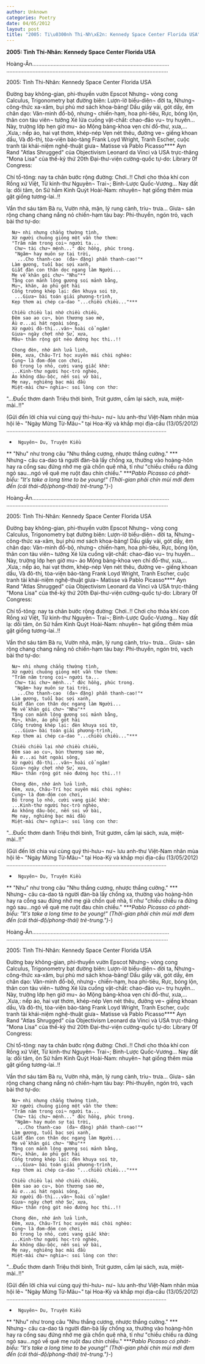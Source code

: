 ```yaml
---
author: Unknown
categories: Poetry
date: 04/05/2012
layout: post
title: "2005: Ti\u0300nh Thi-Nh\xE2n: Kennedy Space Center Florida USA"
---
```


**2005: Tình Thi-Nhân: Kennedy Space Center Florida USA**

Hoàng-Ân.........................................................................................
.........................................................................................................


2005: Tình Thi-Nhân: Kennedy Space Center Florida USA


Đường bay không-gian, phi-thuyền vườn Epscot
Nhưng¬ vòng cong Calculus, Trigonometry bạt đường biên:
Lượn-lờ biểu-diên¬ đời ta,
Nhưng¬ công-thức xa-xăm, bụi phủ mơ sách khoa-bảng!
Dấu giầy vải, gót dầy, êm chân dạo:
Văn-minh đổ-bộ, nhưng¬ chiến-hạm, hoa phi-tiêu,
Rực, bóng lộn, thân con tàu viên¬ tưởng
Xé lửa cuồng vật-chất: chao-đảo vu¬ trụ huyền...
Này, trường lớp hẹn giờ mu¬ áo
Mộng bảng-khoa vẹn chí đồ-thư, xưa,...
,Xưa,: nếp áo, hai vạt thơm, khép-nép
Vẹn nét thêu, đường ve¬ giếng khoan dầu,
Và đô-thị, tòa-viện bảo-tàng Frank Loyd Wright,
Tranh Escher, cuộc tranh tài khái-niệm nghệ-thuật
giưa¬ Matisse và Pablo Picasso****
Ayn Rand "Atlas Shrugged" của Objectivism
Leonard da Vinci và USA trực-thăng "Mona Lisa" của thế-kỷ thứ 20th
Đại-thư-viện cường-quốc tự-do: Library 0f Congress:

Chí tổ-tông: nay ta chân bước rộng đường: Chơi..!!
Chơi cho thỏa khí con Rồng xứ Việt,
Từ kinh-thư Nguyên¬ Trai¬; Binh-Lược Quốc-Vương...
Nay đất lạ: dồi tâm, ôn Sử hầm Kinh
Quýt Hoài-Nam: nhuyên¬ hạt giống thêm mùa gặt giống tương-lai..!!

Vần thơ sáu tám Bà ru,
Vườn nhà, mận, lý rung cành, triu¬ trưa...
Giưa¬ sân rộng chang chang nắng nỏ chiến-hạm tàu bay:
Phi-thuyền, ngón trỏ, vạch bài thơ tự-do:

      Nư¬ nhi nhưng chẳng thường tình,
      Xứ người chuông gióng một vần thơ thơm:
      "Trăm năm trong coi¬ người ta...
       Chư¬ tài chư¬ mệnh..." đức hồng, phúc trong.
       "Ngâm¬ hay muôn sự tại trời,
        ...Cho thanh-cao  (đa¬ đặng) phần thanh-cao!"*
      Làm gương, tuổi bạc sợi xanh,
      Giắt đàn con thân dọc ngang làm Người...
      Mẹ về khăn gói chư¬ "Nhu"**
      Tặng con mảnh lộng gương soi mảnh bằng,
      Mu¬, khăn, áo phủ gót hài
      Cổng trường khép lại: đèn khuya soi tờ,
       ...Giưa¬ bài toán giải phương-trình,
      Kẹp thơm ai chép ca-dao "...chiều chiều..."***

      Chiều chiều lại nhớ chiều chiều,
      Đêm sao ao cu¬, bùn thương sao mờ,
      Ầu ơ...ai hát ngoài sông,
      Xứ người đô-thị...vân¬ hoài cổ ngâm!
      Giưa¬ ngày chợt nhớ Sử, xưa,
      Mâu¬ thân rộng gót nẻo đường học thi..!!

      Chong đèn, nhớ ánh lửa linh,
      Đêm, xưa, Châu-Trí học xuyên mái chòi nghèo:
      Cung¬ là đom-đóm con chơi,
      Bỏ trong lọ nhỏ, cười vang giấc khờ:
      ...Kinh-thư người học-trò nghèo,
      Áo không dâu-bộc, nến soi vở bài,
      Mẹ nay, nghiêng bạc mái đầu
      Miệt-mài chư¬ nghia¬: soi lòng con thơ:

"...Đuốc thơm danh Triệu thời bình,
    Trút gươm, cầm lại sách, xưa, miệt-mài..!!"



(Gửi đến lời chia vui cùng quý thi-hưu¬ nư¬ lưu anh-thư Việt-Nam
   nhân mùa hội lê¬ "Ngày Mừng Từ-Mâu¬" tại Hoa-Kỳ và khắp mọi
   địa-cầu (13/05/2012)
........................................................................................................
*      Nguyên¬ Du, Truyện Kiều
**   "Nhu" như trong câu "Nhu thắng cương, nhược thắng cường."
***  Nhưng¬ câu ca-dao tả người đàn-bà lấy chồng xa, thường vào
        hoàng-hôn hay ra cổng sau đứng nhớ mẹ già chốn quê nhà, tỉ như
       "chiều chiều ra đứng ngỏ sau...ngó về quê mẹ ruột đau chín chiều."
****Pablo Picasso có phát-biểu: "It's take a long time to be young!"
       (Thời-gian phải chín mùi mới đem đến (cái thái-độ/phong-thái)
        trẻ-trung.")*-)

Hoàng-Ân.........................................................................................
.........................................................................................................


2005: Tình Thi-Nhân: Kennedy Space Center Florida USA


Đường bay không-gian, phi-thuyền vườn Epscot
Nhưng¬ vòng cong Calculus, Trigonometry bạt đường biên:
Lượn-lờ biểu-diên¬ đời ta,
Nhưng¬ công-thức xa-xăm, bụi phủ mơ sách khoa-bảng!
Dấu giầy vải, gót dầy, êm chân dạo:
Văn-minh đổ-bộ, nhưng¬ chiến-hạm, hoa phi-tiêu,
Rực, bóng lộn, thân con tàu viên¬ tưởng
Xé lửa cuồng vật-chất: chao-đảo vu¬ trụ huyền...
Này, trường lớp hẹn giờ mu¬ áo
Mộng bảng-khoa vẹn chí đồ-thư, xưa,...
,Xưa,: nếp áo, hai vạt thơm, khép-nép
Vẹn nét thêu, đường ve¬ giếng khoan dầu,
Và đô-thị, tòa-viện bảo-tàng Frank Loyd Wright,
Tranh Escher, cuộc tranh tài khái-niệm nghệ-thuật
giưa¬ Matisse và Pablo Picasso****
Ayn Rand "Atlas Shrugged" của Objectivism
Leonard da Vinci và USA trực-thăng "Mona Lisa" của thế-kỷ thứ 20th
Đại-thư-viện cường-quốc tự-do: Library 0f Congress:

Chí tổ-tông: nay ta chân bước rộng đường: Chơi..!!
Chơi cho thỏa khí con Rồng xứ Việt,
Từ kinh-thư Nguyên¬ Trai¬; Binh-Lược Quốc-Vương...
Nay đất lạ: dồi tâm, ôn Sử hầm Kinh
Quýt Hoài-Nam: nhuyên¬ hạt giống thêm mùa gặt giống tương-lai..!!

Vần thơ sáu tám Bà ru,
Vườn nhà, mận, lý rung cành, triu¬ trưa...
Giưa¬ sân rộng chang chang nắng nỏ chiến-hạm tàu bay:
Phi-thuyền, ngón trỏ, vạch bài thơ tự-do:

      Nư¬ nhi nhưng chẳng thường tình,
      Xứ người chuông gióng một vần thơ thơm:
      "Trăm năm trong coi¬ người ta...
       Chư¬ tài chư¬ mệnh..." đức hồng, phúc trong.
       "Ngâm¬ hay muôn sự tại trời,
        ...Cho thanh-cao  (đa¬ đặng) phần thanh-cao!"*
      Làm gương, tuổi bạc sợi xanh,
      Giắt đàn con thân dọc ngang làm Người...
      Mẹ về khăn gói chư¬ "Nhu"**
      Tặng con mảnh lộng gương soi mảnh bằng,
      Mu¬, khăn, áo phủ gót hài
      Cổng trường khép lại: đèn khuya soi tờ,
       ...Giưa¬ bài toán giải phương-trình,
      Kẹp thơm ai chép ca-dao "...chiều chiều..."***

      Chiều chiều lại nhớ chiều chiều,
      Đêm sao ao cu¬, bùn thương sao mờ,
      Ầu ơ...ai hát ngoài sông,
      Xứ người đô-thị...vân¬ hoài cổ ngâm!
      Giưa¬ ngày chợt nhớ Sử, xưa,
      Mâu¬ thân rộng gót nẻo đường học thi..!!

      Chong đèn, nhớ ánh lửa linh,
      Đêm, xưa, Châu-Trí học xuyên mái chòi nghèo:
      Cung¬ là đom-đóm con chơi,
      Bỏ trong lọ nhỏ, cười vang giấc khờ:
      ...Kinh-thư người học-trò nghèo,
      Áo không dâu-bộc, nến soi vở bài,
      Mẹ nay, nghiêng bạc mái đầu
      Miệt-mài chư¬ nghia¬: soi lòng con thơ:

"...Đuốc thơm danh Triệu thời bình,
    Trút gươm, cầm lại sách, xưa, miệt-mài..!!"



(Gửi đến lời chia vui cùng quý thi-hưu¬ nư¬ lưu anh-thư Việt-Nam
   nhân mùa hội lê¬ "Ngày Mừng Từ-Mâu¬" tại Hoa-Kỳ và khắp mọi
   địa-cầu (13/05/2012)
........................................................................................................
*      Nguyên¬ Du, Truyện Kiều
**   "Nhu" như trong câu "Nhu thắng cương, nhược thắng cường."
***  Nhưng¬ câu ca-dao tả người đàn-bà lấy chồng xa, thường vào
        hoàng-hôn hay ra cổng sau đứng nhớ mẹ già chốn quê nhà, tỉ như
       "chiều chiều ra đứng ngỏ sau...ngó về quê mẹ ruột đau chín chiều."
****Pablo Picasso có phát-biểu: "It's take a long time to be young!"
       (Thời-gian phải chín mùi mới đem đến (cái thái-độ/phong-thái)
        trẻ-trung.")*-)

Hoàng-Ân.........................................................................................
.........................................................................................................


2005: Tình Thi-Nhân: Kennedy Space Center Florida USA


Đường bay không-gian, phi-thuyền vườn Epscot
Nhưng¬ vòng cong Calculus, Trigonometry bạt đường biên:
Lượn-lờ biểu-diên¬ đời ta,
Nhưng¬ công-thức xa-xăm, bụi phủ mơ sách khoa-bảng!
Dấu giầy vải, gót dầy, êm chân dạo:
Văn-minh đổ-bộ, nhưng¬ chiến-hạm, hoa phi-tiêu,
Rực, bóng lộn, thân con tàu viên¬ tưởng
Xé lửa cuồng vật-chất: chao-đảo vu¬ trụ huyền...
Này, trường lớp hẹn giờ mu¬ áo
Mộng bảng-khoa vẹn chí đồ-thư, xưa,...
,Xưa,: nếp áo, hai vạt thơm, khép-nép
Vẹn nét thêu, đường ve¬ giếng khoan dầu,
Và đô-thị, tòa-viện bảo-tàng Frank Loyd Wright,
Tranh Escher, cuộc tranh tài khái-niệm nghệ-thuật
giưa¬ Matisse và Pablo Picasso****
Ayn Rand "Atlas Shrugged" của Objectivism
Leonard da Vinci và USA trực-thăng "Mona Lisa" của thế-kỷ thứ 20th
Đại-thư-viện cường-quốc tự-do: Library 0f Congress:

Chí tổ-tông: nay ta chân bước rộng đường: Chơi..!!
Chơi cho thỏa khí con Rồng xứ Việt,
Từ kinh-thư Nguyên¬ Trai¬; Binh-Lược Quốc-Vương...
Nay đất lạ: dồi tâm, ôn Sử hầm Kinh
Quýt Hoài-Nam: nhuyên¬ hạt giống thêm mùa gặt giống tương-lai..!!

Vần thơ sáu tám Bà ru,
Vườn nhà, mận, lý rung cành, triu¬ trưa...
Giưa¬ sân rộng chang chang nắng nỏ chiến-hạm tàu bay:
Phi-thuyền, ngón trỏ, vạch bài thơ tự-do:

      Nư¬ nhi nhưng chẳng thường tình,
      Xứ người chuông gióng một vần thơ thơm:
      "Trăm năm trong coi¬ người ta...
       Chư¬ tài chư¬ mệnh..." đức hồng, phúc trong.
       "Ngâm¬ hay muôn sự tại trời,
        ...Cho thanh-cao  (đa¬ đặng) phần thanh-cao!"*
      Làm gương, tuổi bạc sợi xanh,
      Giắt đàn con thân dọc ngang làm Người...
      Mẹ về khăn gói chư¬ "Nhu"**
      Tặng con mảnh lộng gương soi mảnh bằng,
      Mu¬, khăn, áo phủ gót hài
      Cổng trường khép lại: đèn khuya soi tờ,
       ...Giưa¬ bài toán giải phương-trình,
      Kẹp thơm ai chép ca-dao "...chiều chiều..."***

      Chiều chiều lại nhớ chiều chiều,
      Đêm sao ao cu¬, bùn thương sao mờ,
      Ầu ơ...ai hát ngoài sông,
      Xứ người đô-thị...vân¬ hoài cổ ngâm!
      Giưa¬ ngày chợt nhớ Sử, xưa,
      Mâu¬ thân rộng gót nẻo đường học thi..!!

      Chong đèn, nhớ ánh lửa linh,
      Đêm, xưa, Châu-Trí học xuyên mái chòi nghèo:
      Cung¬ là đom-đóm con chơi,
      Bỏ trong lọ nhỏ, cười vang giấc khờ:
      ...Kinh-thư người học-trò nghèo,
      Áo không dâu-bộc, nến soi vở bài,
      Mẹ nay, nghiêng bạc mái đầu
      Miệt-mài chư¬ nghia¬: soi lòng con thơ:

"...Đuốc thơm danh Triệu thời bình,
    Trút gươm, cầm lại sách, xưa, miệt-mài..!!"



(Gửi đến lời chia vui cùng quý thi-hưu¬ nư¬ lưu anh-thư Việt-Nam
   nhân mùa hội lê¬ "Ngày Mừng Từ-Mâu¬" tại Hoa-Kỳ và khắp mọi
   địa-cầu (13/05/2012)
........................................................................................................
*      Nguyên¬ Du, Truyện Kiều
**   "Nhu" như trong câu "Nhu thắng cương, nhược thắng cường."
***  Nhưng¬ câu ca-dao tả người đàn-bà lấy chồng xa, thường vào
        hoàng-hôn hay ra cổng sau đứng nhớ mẹ già chốn quê nhà, tỉ như
       "chiều chiều ra đứng ngỏ sau...ngó về quê mẹ ruột đau chín chiều."
****Pablo Picasso có phát-biểu: "It's take a long time to be young!"
       (Thời-gian phải chín mùi mới đem đến (cái thái-độ/phong-thái)
        trẻ-trung.")*-)
